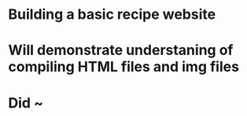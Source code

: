 # Building a basic recipe website
# Will demonstrate understaning of compiling HTML files and img files

# Did ~